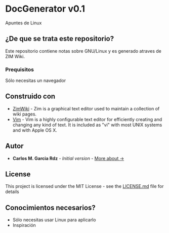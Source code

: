# DocGenerator v0.1

Apuntes de Linux

## ¿De que se trata este repositorio?

Este repositorio contiene notas sobre GNU/Linux y es generado atraves de ZIM Wiki.

### Prequisitos

Sólo necesitas un navegador

## Construido con

* [ZimWiki](http://zim-wiki.org/) - Zim is a graphical text editor used to maintain a collection of wiki pages.
* [Vim](https://www.vim.org/) - Vim is a highly configurable text editor for efficiently creating and changing any kind of text. It is included as "vi" with most UNIX systems and with Apple OS X. 


## Autor

* **Carlos M. Garcia Rdz** - *Initial version* - [More about -> ](https://canrosss.github.io/)

## License

This project is licensed under the MIT License - see the [LICENSE.md](LICENSE.md) file for details

## Conocimientos necesarios?

* Sólo necesitas usar Linux para aplicarlo
* Inspiración
